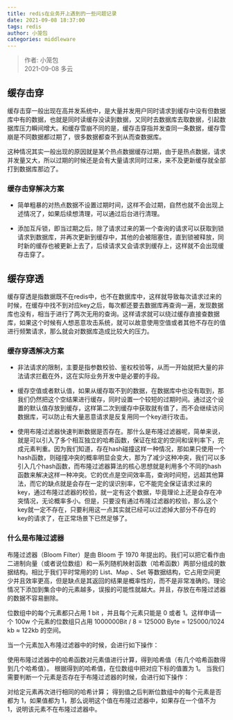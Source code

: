 ```yaml
---
title: redis在业务开上遇到的一些问题记录
date: 2021-09-08 18:37:00
tags: redis
author: 小笼包
categories: middleware
---
```


> 作者: 小笼包  
> 2021-09-08 多云

## 缓存击穿

缓存击穿一般出现在高并发系统中，是大量并发用户同时请求到缓存中没有但数据库中有的数据，也就是同时读缓存没读到数据，又同时去数据库去取数据，引起数据库压力瞬间增大。和缓存雪崩不同的是，缓存击穿指并发查同一条数据，缓存雪崩是不同数据都过期了，很多数据都查不到从而查数据库。

这种情况其实一般出现的原因就是某个热点数据缓存过期，由于是热点数据，请求并发量又大，所以过期的时候还是会有大量请求同时过来，来不及更新缓存就全部打到数据库那边了。

### 缓存击穿解决方案

- 简单粗暴的对热点数据不设置过期时间，这样不会过期，自然也就不会出现上述情况了，如果后续想清理，可以通过后台进行清理。

- 添加互斥锁，即当过期之后，除了请求过来的第一个查询的请求可以获取到锁请求到数据库，并再次更新到缓存中，其他的会被阻塞住，直到锁被释放，同时新的缓存也被更新上去了，后续请求又会请求到缓存上，这样就不会出现缓存击穿了。

## 缓存穿透

缓存穿透是指数据既不在redis中，也不在数据库中，这样就导致每次请求过来的时候，在缓存中找不到对应key之后，每次都还要去数据库再查询一遍，发现数据库也没有，相当于进行了两次无用的查询。这样请求就可以绕过缓存直接查数据库，如果这个时候有人想恶意攻击系统，就可以故意使用空值或者其他不存在的值进行频繁请求，那么就会对数据库造成比较大的压力。

### 缓存穿透解决方案

- 非法请求的限制，主要是指参数校验、鉴权校验等，从而一开始就把大量的非法请求拦截在外，这在实际业务开发中是必要的手段。

- 缓存空值或者默认值，如果从缓存取不到的数据，在数据库中也没有取到，那我们仍然把这个空结果进行缓存，同时设置一个较短的过期时间。通过这个设置的默认值存放到缓存，这样第二次到缓存中获取就有值了，而不会继续访问数据库，可以防止有大量恶意请求是反复用同一个key进行攻击。

- 使用布隆过滤器快速判断数据是否存在。那什么是布隆过滤器呢，简单来说，就是可以引入了多个相互独立的哈希函数，保证在给定的空间和误判率下，完成元素判重。因为我们知道，存在hash碰撞这样一种情况，那如果只使用一个hash函数，则碰撞冲突的概率明显会变大，那为了减少这种冲突，我们可以多引入几个hash函数，而布隆过滤器算法的核心思想就是利用多个不同的hash函数来解决这样一种冲突。它的优点是空间效率高，查询时间短，远超其他算法，而它的缺点就是会存在一定的误识别率，它不能完全保证请求过来的key，通过布隆过滤器的校验，就一定有这个数据，毕竟理论上还是会存在冲突情况，无论概率多小。但是，只要没有通过布隆过滤器的校验，那么这个key就一定不存在，只要利用这一点其实就已经可以过滤掉大部分不存在的key的请求了，在正常场景下已然足够了。

### 什么是布隆过滤器

布隆过滤器（Bloom Filter）是由 Bloom 于 1970 年提出的。我们可以把它看作由二进制向量（或者说位数组）和一系列随机映射函数（哈希函数）两部分组成的数据结构。相比于我们平时常用的的 List、Map 、Set 等数据结构，它占用空间更少并且效率更高，但是缺点是其返回的结果是概率性的，而不是非常准确的。理论情况下添加到集合中的元素越多，误报的可能性就越大。并且，存放在布隆过滤器的数据不容易删除。

位数组中的每个元素都只占用 1 bit ，并且每个元素只能是 0 或者 1。这样申请一个 100w 个元素的位数组只占用 1000000Bit / 8 = 125000 Byte = 125000/1024 kb ≈ 122kb 的空间。

当一个元素加入布隆过滤器中的时候，会进行如下操作：

使用布隆过滤器中的哈希函数对元素值进行计算，得到哈希值（有几个哈希函数得到几个哈希值）。
根据得到的哈希值，在位数组中把对应下标的值置为 1。
当我们需要判断一个元素是否存在于布隆过滤器的时候，会进行如下操作：

对给定元素再次进行相同的哈希计算；
得到值之后判断位数组中的每个元素是否都为 1，如果值都为 1，那么说明这个值在布隆过滤器中，如果存在一个值不为 1，说明该元素不在布隆过滤器中。
